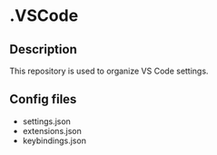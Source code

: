 # .VSCode

## Description
This repository is used to organize VS Code settings.

## Config files
- settings.json
- extensions.json
- keybindings.json